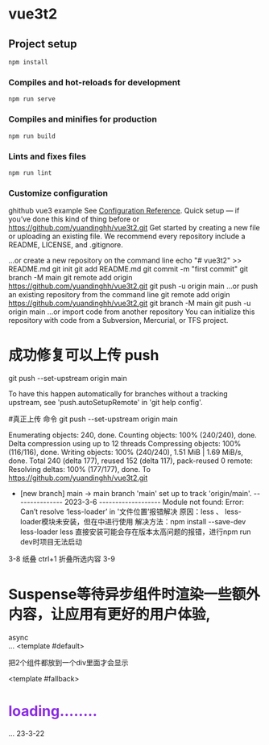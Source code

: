 # vue3t2
## Project setup
```
npm install
```
### Compiles and hot-reloads for development
```
npm run serve
```
### Compiles and minifies for production
```
npm run build
```
### Lints and fixes files
```
npm run lint
```
### Customize configuration
ghithub vue3  example 
See [Configuration Reference](https://cli.vuejs.org/config/).
Quick setup — if you’ve done this kind of thing before
or	
https://github.com/yuandinghh/vue3t2.git
Get started by creating a new file or uploading an existing file. We recommend every repository include a README, LICENSE, and .gitignore.

…or create a new repository on the command line
echo "# vue3t2" >> README.md
git init
git add README.md
git commit -m "first commit"
git branch -M main
git remote add origin https://github.com/yuandinghh/vue3t2.git
git push -u origin main
…or push an existing repository from the command line
git remote add origin https://github.com/yuandinghh/vue3t2.git
git branch -M main
git push -u origin main
…or import code from another repository
You can initialize this repository with code from a Subversion, Mercurial, or TFS project.


# 成功修复可以上传 push
  git push --set-upstream origin main
  
To have this happen automatically for branches without a tracking
upstream, see 'push.autoSetupRemote' in 'git help config'.

#真正上传 命令
 git push --set-upstream origin main

Enumerating objects: 240, done.
Counting objects: 100% (240/240), done.
Delta compression using up to 12 threads
Compressing objects: 100% (116/116), done.
Writing objects: 100% (240/240), 1.51 MiB | 1.69 MiB/s, done.
Total 240 (delta 177), reused 152 (delta 117), pack-reused 0
remote: Resolving deltas: 100% (177/177), done.
To https://github.com/yuandinghh/vue3t2.git
 * [new branch]      main -> main
branch 'main' set up to track 'origin/main'.
--------------- 2023-3-6 -------------------
Module not found: Error: Can’t resolve ‘less-loader’ in '文件位置’报错解决 
原因：less 、 less-loader模块未安装，但在中进行使用 
解决方法：npm install --save-dev less-loader less 
直接安装可能会存在版本太高问题的报错，进行npm run dev时项目无法启动

3-8 纸叠  ctrl+1  折叠所选内容
3-9
# Suspense等待异步组件时渲染一些额外内容，让应用有更好的用户体验,
async   
...
 <Suspense>
      <template #default>
        <div>
          <p>把2个组件都放到一个div里面才会显示</p>
        <AsyncShow msg="Welcome to Suspense异步请求" />
        <!-- <AsyncShow/>  <async-show/> 两个组件结果相同-->
        <!-- <dog-show /> -->
        <DogShow msg="Welcome to DogShow" />
         <!-- <DogShow /> -->
          </div>
      </template>
      <template #fallback>
        <h1 style="color:blueviolet">loading........</h1>
      </template>
    </Suspense>
...
23-3-22


  